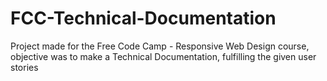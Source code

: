 # FCC-Technical-Documentation
Project made for the Free Code Camp - Responsive Web Design course, objective was to make a Technical Documentation, fulfilling the given user stories 
